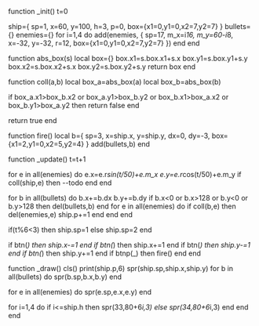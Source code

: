 function _init()
 t=0

 ship={
  sp=1,
  x=60,
  y=100,
  h=3,
  p=0,
  box={x1=0,y1=0,x2=7,y2=7}
 }
 bullets={}
 enemies={}
 for i=1,4 do
  add(enemies, {
   sp=17,
   m_x=i*16,
   m_y=60-i*8,
   x=-32,
   y=-32,
   r=12,
   box={x1=0,y1=0,x2=7,y2=7}
  })
 end
end

function abs_box(s)
 local box={}
 box.x1=s.box.x1+s.x
 box.y1=s.box.y1+s.y
 box.x2=s.box.x2+s.x
 box.y2=s.box.y2+s.y
 return box
end

function coll(a,b)
 local box_a=abs_box(a)
 local box_b=abs_box(b)

 if box_a.x1>box_b.x2 or
    box_a.y1>box_b.y2 or
    box_b.x1>box_a.x2 or
    box_b.y1>box_a.y2 then
    return false
 end
 
 return true
end

function fire()
 local b={
  sp=3,
  x=ship.x,
  y=ship.y,
  dx=0,
  dy=-3,
  box={x1=2,y1=0,x2=5,y2=4}
 }
 add(bullets,b)
end

function _update()
 t=t+1

 for e in all(enemies) do
  e.x=e.r*sin(t/50)+e.m_x
  e.y=e.r*cos(t/50)+e.m_y
  if coll(ship,e) then
   --todo
  end
 end
 
 for b in all(bullets) do
  b.x+=b.dx
  b.y+=b.dy
  if b.x<0 or b.x>128 or
   b.y<0 or b.y>128 then
   del(bullets,b)
  end
  for e in all(enemies) do
   if coll(b,e) then
    del(enemies,e)
    ship.p+=1
   end
  end
 end
 
 if(t%6<3) then
  ship.sp=1
 else
  ship.sp=2
 end
 
 if btn(_) then ship.x-=1 end
 if btn(_) then ship.x+=1 end
 if btn(_) then ship.y-=1 end
 if btn(_) then ship.y+=1 end
 if btnp(_) then fire() end
end

function _draw()
 cls()
 print(ship.p,6)
 spr(ship.sp,ship.x,ship.y)
 for b in all(bullets) do
  spr(b.sp,b.x,b.y)
 end
 
 for e in all(enemies) do
  spr(e.sp,e.x,e.y)
 end
 
 for i=1,4 do
  if i<=ship.h then
   spr(33,80+6*i,3)
  else
   spr(34,80+6*i,3)
  end
 end
end

